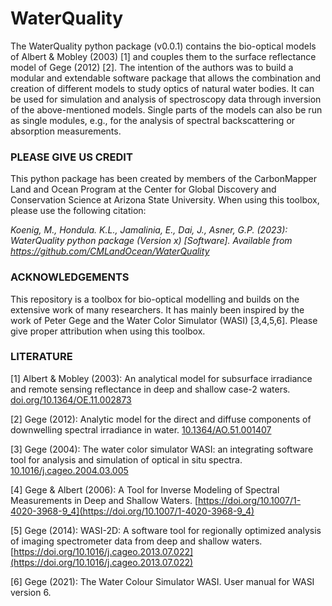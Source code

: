 # WaterQuality

The WaterQuality python package (v0.0.1) contains the bio-optical models of Albert & Mobley (2003) [1] and couples them to the surface reflectance model of Gege (2012) [2]. The intention of the authors was to build a modular and extendable software package that allows the combination and creation of different models to study optics of natural water bodies. It can be used for simulation and analysis of spectroscopy data through inversion of the above-mentioned models. Single parts of the models can also be run as single modules, e.g., for the analysis of spectral backscattering or absorption measurements.

### PLEASE GIVE US CREDIT
This python package has been created by members of the CarbonMapper Land and Ocean Program at the Center for Global Discovery and Conservation Science at Arizona State University. When using this toolbox, please use the following citation:

_Koenig, M., Hondula. K.L., Jamalinia, E., Dai, J., Asner, G.P. (2023): WaterQuality python package (Version x) [Software]. Available from https://github.com/CMLandOcean/WaterQuality_

### ACKNOWLEDGEMENTS
This repository is a toolbox for bio-optical modelling and builds on the extensive work of many researchers. It has mainly been inspired by the work of Peter Gege and the Water Color Simulator (WASI) [3,4,5,6]. Please give proper attribution when using this toolbox.

### LITERATURE
[1] Albert & Mobley (2003): An analytical model for subsurface irradiance and remote sensing reflectance in deep and shallow case-2 waters. [doi.org/10.1364/OE.11.002873](https://doi.org/10.1364/OE.11.002873)

[2] Gege (2012): Analytic model for the direct and diffuse components of downwelling spectral irradiance in water. [10.1364/AO.51.001407](https://doi.org/10.1364/AO.51.001407)

[3] Gege (2004): The water color simulator WASI: an integrating software tool for analysis and simulation of optical in situ spectra. [10.1016/j.cageo.2004.03.005](https://doi.org/10.1016/j.cageo.2004.03.005)

[4] Gege & Albert (2006): A Tool for Inverse Modeling of Spectral Measurements in Deep and Shallow Waters. [https://doi.org/10.1007/1-4020-3968-9_4](https://doi.org/10.1007/1-4020-3968-9_4)

[5] Gege (2014): WASI-2D: A software tool for regionally optimized analysis of imaging spectrometer data from deep and shallow waters. [https://doi.org/10.1016/j.cageo.2013.07.022](https://doi.org/10.1016/j.cageo.2013.07.022)

[6] Gege (2021): The Water Colour Simulator WASI. User manual for WASI version 6.
